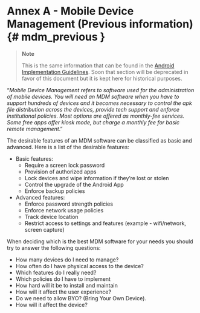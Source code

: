 # Annex A - Mobile Device Management (Previous information) {# mdm_previous }
>
> **Note**
>
> This is the same information that can be found in the [Android Implementation Guidelines](https://docs.dhis2.org/master/en/dhis2_android_implementation_guideline/scale-up.html#mobile-device-management). Soon that section will be deprecated in favor of this document but it is kept here for historical purposes.

“_Mobile Device Management refers to  software used for the administration of mobile devices. You will need an MDM software when you have to support hundreds of devices and it becomes necessary to control the apk file distribution across the devices, provide tech support and enforce institutional policies. Most options are offered as monthly-fee services. Some free apps offer kiosk mode, but charge a monthly fee for basic remote management_.”

The desirable features of an MDM software can be classified as basic and advanced. Here is a list of the desirable features:

*   Basic features:
    *   Require a screen lock password
    *   Provision of authorized apps
    *   Lock devices and wipe information if they’re lost or stolen
    *   Control the upgrade of the Android App
    *   Enforce backup policies
*   Advanced features:
    *   Enforce password strength policies
    *   Enforce network usage policies
    *   Track device location
    *   Restrict access to settings and features (example - wifi/network, screen capture)

When deciding which is the best MDM software for your needs you should try to answer the following questions:

*   How many devices do I need to manage?
*   How often do I have physical access to the device?
*   Which features do I really need?
*   Which policies do I have to implement
*   How hard will it be to install and maintain
*   How will it affect the user experience?
*   Do we need to allow BYO? (Bring Your Own Device).
*   How will it affect the device?

